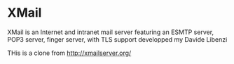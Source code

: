# XMail
XMail is an Internet and intranet mail server featuring an ESMTP server, POP3 server, finger server, with TLS support developped my Davide Libenzi


THis is a clone from http://xmailserver.org/



